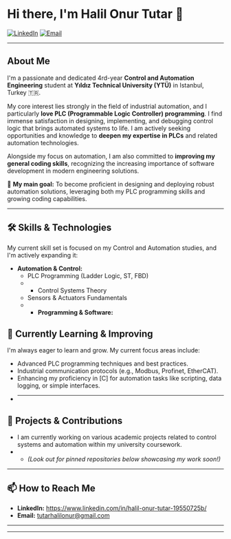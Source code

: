 # Hi there, I'm Halil Onur Tutar 👋

<a href="https://www.linkedin.com/in/halil-onur-tutar-19550725b/"><img src="https://img.shields.io/badge/LinkedIn-0A66C2?style=for-the-badge&logo=linkedin&logoColor=white" alt="LinkedIn"/></a>
<a href="mailto:tutarhalilonur@gmail.com"><img src="https://img.shields.io/badge/Email-Contact_Me-informational?style=for-the-badge&logo=microsoftoutlook&logoColor=white" alt="Email"/></a>

---

## About Me

I'm a passionate and dedicated 4rd-year **Control and Automation Engineering** student at **Yıldız Technical University (YTÜ)** in Istanbul, Turkey 🇹🇷.

My core interest lies strongly in the field of industrial automation, and I particularly **love PLC (Programmable Logic Controller) programming**. I find immense satisfaction in designing, implementing, and debugging control logic that brings automated systems to life. I am actively seeking opportunities and knowledge to **deepen my expertise in PLCs** and related automation technologies.

Alongside my focus on automation, I am also committed to **improving my general coding skills**, recognizing the increasing importance of software development in modern engineering solutions.

🎯 **My main goal:** To become proficient in designing and deploying robust automation solutions, leveraging both my PLC programming skills and growing coding capabilities.

---

## 🛠️ Skills & Technologies

My current skill set is focused on my Control and Automation studies, and I'm actively expanding it:

* **Automation & Control:**
    * PLC Programming (Ladder Logic, ST, FBD)
    * * Control Systems Theory
    * Sensors & Actuators Fundamentals
    * * **Programming & Software:**

## 🌱 Currently Learning & Improving

I'm always eager to learn and grow. My current focus areas include:

* Advanced PLC programming techniques and best practices.
* Industrial communication protocols (e.g., Modbus, Profinet, EtherCAT).
* Enhancing my proficiency in [C] for automation tasks like scripting, data logging, or simple interfaces.
* ---

## 🔭 Projects & Contributions

* I am currently working on various academic projects related to control systems and automation within my university coursework.
* * *(Look out for pinned repositories below showcasing my work soon!)*

---

## 📫 How to Reach Me

* **LinkedIn:** https://www.linkedin.com/in/halil-onur-tutar-19550725b/
* **Email:** tutarhalilonur@gmail.com

---

---
